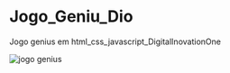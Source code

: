 # Jogo_Geniu_Dio
Jogo genius em html_css_javascript_DigitalInovationOne

![jogo genius](https://user-images.githubusercontent.com/78705874/134753320-3ee17ccd-44b0-4c21-8b60-af9742177b79.JPG)


